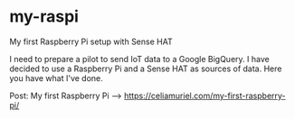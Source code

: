 # my-raspi
My first Raspberry Pi setup with Sense HAT

I need to prepare a pilot to send IoT data to a Google BigQuery. I have decided to use a Raspberry Pi and a Sense HAT as sources of data. Here you have what I've done.

Post: My first Raspberry Pi --> https://celiamuriel.com/my-first-raspberry-pi/
